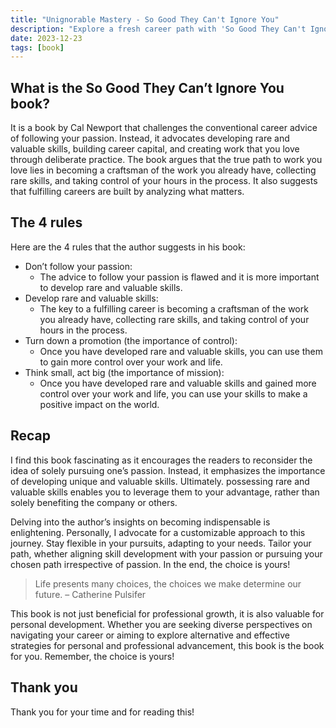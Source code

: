 ```yaml
---
title: "Unignorable Mastery - So Good They Can't Ignore You"
description: "Explore a fresh career path with 'So Good They Can't Ignore You' by Cal Newport. Personalize your path to success. The choice is yours!"
date: 2023-12-23
tags: [book]
---
```


## What is the So Good They Can’t Ignore You book?

It is a book by Cal Newport that challenges the conventional career advice of following your passion. Instead, it advocates developing rare and valuable skills, building career capital, and creating work that you love through deliberate practice. The book argues that the true path to work you love lies in becoming a craftsman of the work you already have, collecting rare skills, and taking control of your hours in the process. It also suggests that fulfilling careers are built by analyzing what matters.

## The 4 rules

Here are the 4 rules that the author suggests in his book:

- Don’t follow your passion:
  - The advice to follow your passion is flawed and it is more important to develop rare and valuable skills.
- Develop rare and valuable skills:
  - The key to a fulfilling career is becoming a craftsman of the work you already have, collecting rare skills, and taking control of your hours in the process.
- Turn down a promotion (the importance of control):
  - Once you have developed rare and valuable skills, you can use them to gain more control over your work and life.
- Think small, act big (the importance of mission):
  - Once you have developed rare and valuable skills and gained more control over your work and life, you can use your skills to make a positive impact on the world.

## Recap

I find this book fascinating as it encourages the readers to reconsider the idea of solely pursuing one’s passion. Instead, it emphasizes the importance of developing unique and valuable skills. Ultimately. possessing rare and valuable skills enables you to leverage them to your advantage, rather than solely benefiting the company or others.

Delving into the author’s insights on becoming indispensable is enlightening. Personally, I advocate for a customizable approach to this journey. Stay flexible in your pursuits, adapting to your needs. Tailor your path, whether aligning skill development with your passion or pursuing your chosen path irrespective of passion. In the end, the choice is yours!

> Life presents many choices, the choices we make determine our future. – Catherine Pulsifer

This book is not just beneficial for professional growth, it is also valuable for personal development. Whether you are seeking diverse perspectives on navigating your career or aiming to explore alternative and effective strategies for personal and professional advancement, this book is the book for you. Remember, the choice is yours!

## Thank you

Thank you for your time and for reading this!
